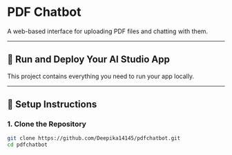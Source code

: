 # PDF Chatbot

A web-based interface for uploading PDF files and chatting with them.

---

## 🚀 Run and Deploy Your AI Studio App

This project contains everything you need to run your app locally.

---

## 🔧 Setup Instructions

### 1. Clone the Repository

```bash
git clone https://github.com/Deepika14145/pdfchatbot.git
cd pdfchatbot
